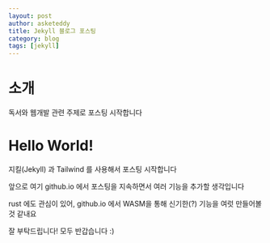 ```yaml
---
layout: post
author: asketeddy
title: Jekyll 블로그 포스팅
category: blog
tags: [jekyll]
---
```

<h1 class="text-2xl font-bold pb-3">소개</h1>
<p class="pb-3">
독서와 웹개발 관련 주제로 포스팅 시작합니다
</p>

<h1 class="text-2xl font-bold pb-3">Hello World!</h1>
<p class="pb-3">
지킬(Jekyll) 과 Tailwind 를 사용해서 포스팅 시작합니다
</p>
<p>
앞으로 여기 github.io 에서 포스팅을 지속하면서 여러 기능을 추가할 생각입니다 
</p>
<p class="pb-3">
rust 에도 관심이 있어, github.io 에서 WASM을 통해 신기한(?) 기능을 여럿 만들어볼 것 같내요 
</p>
<p class="pb-3">
잘 부탁드립니다! 모두 반갑습니다 :)
</p>
